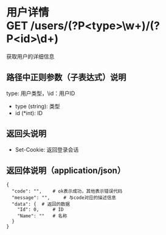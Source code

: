 # 用户详情<br>GET /users/(?P&lt;type&gt;\w+)/(?P&lt;id&gt;\d+)
获取用户的详细信息


## 路径中正则参数（子表达式）说明
type: 用户类型，\id：用户ID

- type (string): 类型
- id (*int): ID

## 返回头说明
- Set-Cookie: 返回登录会话

## 返回体说明（application/json）
```json5
{
  "code": "",	 # ok表示成功，其他表示错误代码
  "message": "",	 # 与code对应的描述信息
  "data": {	 # 返回的数据
    "Id": 0,	 # ID
    "Name": ""	 # 名称
  }
}
```
